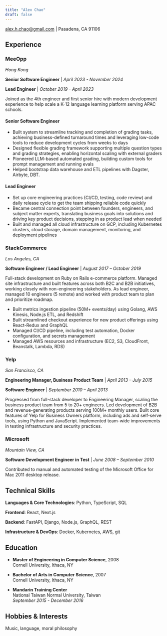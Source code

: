 ```yaml
---
title: "Alex Chao"
draft: false
---
```


alex.h.chao@gmail.com | Pasadena, CA 91106

## Experience

### MeeOpp
*Hong Kong*

**Senior Software Engineer** | *April 2023 - November 2024*

**Lead Engineer** | *October 2019 - April 2023*

Joined as the 4th engineer and first senior hire with modern development experience to help scale a K-12 language learning platform serving APAC schools.

#### Senior Software Engineer

- Built system to streamline tracking and completion of grading tasks, achieving business-defined turnaround times and leveraging low-code tools to reduce development cycles from weeks to days
- Designed flexible grading framework supporting multiple question types and grading strategies, enabling horizontal scaling with external graders
- Pioneered LLM-based automated grading, building custom tools for prompt management and running evals
- Helped bootstrap data warehouse and ETL pipelines with Dagster, Airbyte, DBT.

#### Lead Engineer

- Set up core engineering practices (CI/CD, testing, code review) and daily release cycle to get the team shipping reliable code quickly
- Became central connection point between founders, engineers, and subject matter experts, translating business goals into solutions and driving key product decisions, stepping in as product lead when needed
- Built and managed all cloud infrastructure on GCP, including Kubernetes clusters, cloud storage, domain management, monitoring, and deployment pipelines

### StackCommerce

*Los Angeles, CA*

**Software Engineer / Lead Engineer** | *August 2017 – October 2019*

Full-stack development on Ruby on Rails e-commerce platform. Managed site infrastructure and built features across both B2C and B2B initiatives, working closely with non-engineering stakeholders. As lead engineer, managed 10 engineers (5 remote) and worked with product team to plan and prioritize roadmap.

* Built metrics ingestion pipeline (50M+ events/day) using Golang, AWS Kinesis, Node.js ETL, and Redshift
* Built streamlined checkout experience for new product offerings using React-Redux and GraphQL
* Managed CI/CD pipeline, including test automation, Docker configuration, and secrets management
* Managed AWS resources and infrastructure (EC2, S3, CloudFront, Beanstalk, Lambda, RDS)

### Yelp

*San Francisco, CA*

**Engineering Manager, Business Product Team** | *April 2013 – July 2015*  

**Software Engineer** | *September 2010 – April 2013*

Progressed from full-stack developer to Engineering Manager, scaling the business product team from 5 to 20+ engineers. Led development of B2B and revenue-generating products serving 100M+ monthly users. Built core features of Yelp for Business Owners platform, including ads and self-serve tools, using Python and JavaScript. Implemented team-wide improvements in testing infrastructure and security practices.

### Microsoft

*Mountain View, CA*

**Software Development Engineer in Test** | *June 2008 – September 2010*

Contributed to manual and automated testing of the Microsoft Office for Mac 2011 desktop release.

## Technical Skills

**Languages & Core Technologies**: Python, TypeScript, SQL

**Frontend**: React, Next.js

**Backend**: FastAPI, Django, Node.js, GraphQL, REST

**Infrastructure & DevOps**: Docker, Kubernetes, AWS, git

## Education

* **Master of Engineering in Computer Science**, 2008  
  Cornell University, Ithaca, NY

* **Bachelor of Arts in Computer Science**, 2007  
  Cornell University, Ithaca, NY

* **Mandarin Training Center**  
  National Taiwan Normal University, Taiwan  
  *September 2015 - December 2016*

## Hobbies & Interests
Music, language, moral philosophy
